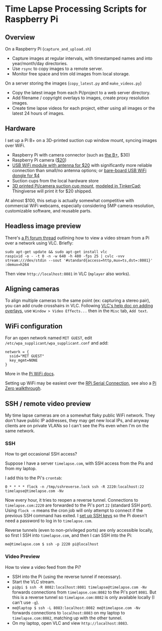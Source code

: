 # Time Lapse Processing Scripts for Raspberry Pi

## Overview

On a Raspberry Pi (`capture_and_upload.sh`)

*   Capture images at regular intervals, with timestamped names and into year/month/day directories.
*   Use `rsync` to copy images to a remote server.
*   Monitor free space and trim old images from local storage.

On a server storing the images (`copy_latest.py` and `make_videos.py`)

*   Copy the latest image from each Pi/project to a web server directory.
*   Add filename / copyright overlays to images, create proxy resolution images.
*   Create time lapse videos for each project, either using all images or the latest 24 hours of images.

## Hardware

I set up a Pi B+ on a 3D-printed suction cup window mount, syncing images over WiFi.

*   Raspberry Pi with camera connector (such as [the B+](http://adafru.it/1914), $30)
*   Raspberry Pi camera ([$20](http://adafru.it/1367))
*   [USB WiFi module with antenna for $20](http://adafru.it/1030) with significantly more reliable connection than small/no antenna options; or [bare-board USB WiFi dongle for $4](https://www.amazon.com/dp/B0113VBNKA)
*   Suction cups from the local hardware store
*   [3D printed Pi/camera suction cup mount](http://www.thingiverse.com/thing:1592053), [modeled in TinkerCad](https://tinkercad.com/things/8DpHAWdNvYx); Thingiverse will print it for $20 shipped.

At almost $100, this setup is actually somewhat competitive with commercial WiFi webcams, especially considering 5MP camera resolution, customizable software, and reusable parts.

## Headless image preview

There's [a Pi forum thread](https://www.raspberrypi.org/forums/viewtopic.php?t=119960&p=812018) outlining how to view a video stream from a Pi over a network using VLC. Briefly:

```
sudo apt-get update && sudo apt-get install vlc
raspivid -o - -t 0 -n -w 640 -h 480 -fps 25 | cvlc -vvv stream:///dev/stdin --sout '#standard{access=http,mux=ts,dst=:8081}' :demux=h264
```

Then view `http://localhost:8081` in VLC (`mplayer` also works).

## Aligning cameras

To align multiple cameras to the same point (ex: capturing a stereo pair), you can add crude crosshairs in VLC. Following [VLC's help doc on adding overlays](https://www.vlchelp.com/add-logo-watermarks-over-videos-vlc/), use `Window > Video Effects...` then in the `Misc` tab, `Add text`.

## WiFi configuration

For an open network named `MIT GUEST`, edit `/etc/wpa_supplicant/wpa_supplicant.conf` and add:

```
network = {
  ssid="MIT GUEST"
  key_mgmt=NONE
}
```

More in the [Pi WiFi docs](https://www.raspberrypi.org/documentation/configuration/wireless/wireless-cli.md).

Setting up WiFi may be easiest over the [RPi Serial Connection](http://elinux.org/RPi_Serial_Connection), see also a [Pi Zero walkthrough](http://hackers.gallery/850/misc/raspberry-pi-zero-setting-up-wifi-over-the-serial-console).

## SSH / remote video preview

My time lapse cameras are on a somewhat flaky public WiFi network. They don't have public IP addresses, they may get new local IPs, and anyway clients are on private VLANs so I can't see the Pis even when I'm on the same network.

### SSH

How to get occasional SSH access?

Suppose I have a server `timelapse.com`, with SSH access from the Pis and from my laptop.

I add this to the Pi's `crontab`:

```
0 * * * * flock -n /tmp/sshreverse.lock ssh -R 2220:localhost:22 timelapse@timelapse.com -Nv
```

Now every hour, it tries to reopen a reverse tunnel. Connections to `timelapse.com:2220` are forwarded to the Pi's port `22` (standard SSH port). Using `flock -n` means the cron job will only attempt to connect if the previous SSH command has exited. I [set up SSH keys](https://www.digitalocean.com/community/tutorials/how-to-set-up-ssh-keys--2) so the Pi doesn't need a password to log in to `timelapse.com`.

Reverse tunnels (even to non-privileged ports) are only accessible locally, so first I SSH into `timelapse.com`, and then I can SSH into the Pi:

```
me@timelapse.com $ ssh -p 2220 pi@localhost
```

### Video Preview

How to view a video feed from the Pi?

*   SSH into the Pi (using the reverse tunnel if necessary).
*   Start the VLC stream.
*   `pi@pi $ ssh -R 8082:localhost:8081 timelapse@timelapse.com -Nv` forwards connections from `timelapse.com:8082` to the Pi's port `8081`. But this is a reverse tunnel so `timelapse.com:8082` is only available locally (I can't use `-g`).
*   `me@laptop $ ssh -L 8083:localhost:8082 me@timelapse.com -Nv` forwards connections to `localhost:8083` on my laptop to `timelapse.com:8082`, matching up with the other tunnel.
*   On my laptop, open VLC and view `http://localhost:8083`.
